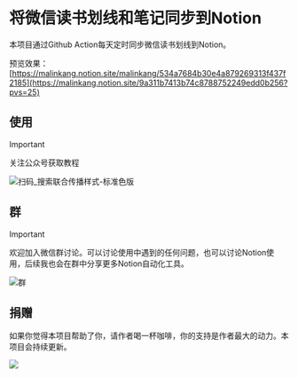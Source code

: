 # 将微信读书划线和笔记同步到Notion


本项目通过Github Action每天定时同步微信读书划线到Notion。

预览效果：[https://malinkang.notion.site/malinkang/534a7684b30e4a879269313f437f2185](https://malinkang.notion.site/9a311b7413b74c8788752249edd0b256?pvs=25)


## 使用

> [!IMPORTANT]  
> 关注公众号获取教程

![扫码_搜索联合传播样式-标准色版](https://github.com/malinkang/weread2notion/assets/3365208/191900c6-958e-4f9b-908d-a40a54889b5e)



## 群
> [!IMPORTANT]  
> 欢迎加入微信群讨论。可以讨论使用中遇到的任何问题，也可以讨论Notion使用，后续我也会在群中分享更多Notion自动化工具。

![群](https://images.malinkang.com/group.jpg)

## 捐赠

如果你觉得本项目帮助了你，请作者喝一杯咖啡，你的支持是作者最大的动力。本项目会持续更新。

![](./asset/WechatIMG27.jpg)

